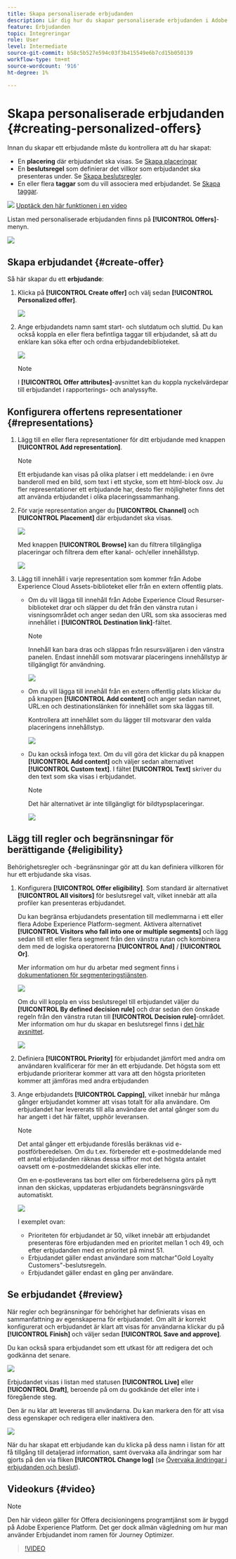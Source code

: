 ```yaml
---
title: Skapa personaliserade erbjudanden
description: Lär dig hur du skapar personaliserade erbjudanden i Adobe Experience Platform.
feature: Erbjudanden
topic: Integreringar
role: User
level: Intermediate
source-git-commit: b58c5b527e594c03f3b415549e6b7cd15b050139
workflow-type: tm+mt
source-wordcount: '916'
ht-degree: 1%

---
```


# Skapa personaliserade erbjudanden {#creating-personalized-offers}

Innan du skapar ett erbjudande måste du kontrollera att du har skapat:

* En **placering** där erbjudandet ska visas. Se [Skapa placeringar](../offer-library/creating-placements.md)
* En **beslutsregel** som definierar det villkor som erbjudandet ska presenteras under. Se [Skapa beslutsregler](../offer-library/creating-decision-rules.md).
* En eller flera **taggar** som du vill associera med erbjudandet. Se [Skapa taggar](../offer-library/creating-tags.md).

![](../../assets/do-not-localize/how-to-video.png) [Upptäck den här funktionen i en video](#video)

Listan med personaliserade erbjudanden finns på **[!UICONTROL Offers]**-menyn.

![](../../assets/offers_list.png)

## Skapa erbjudandet {#create-offer}

Så här skapar du ett **erbjudande**:

1. Klicka på **[!UICONTROL Create offer]** och välj sedan **[!UICONTROL Personalized offer]**.

   ![](../../assets/create_offer.png)

1. Ange erbjudandets namn samt start- och slutdatum och sluttid. Du kan också koppla en eller flera befintliga taggar till erbjudandet, så att du enklare kan söka efter och ordna erbjudandebiblioteket.

   ![](../../assets/offer_details.png)

   >[!NOTE]
   >
   >I **[!UICONTROL Offer attributes]**-avsnittet kan du koppla nyckelvärdepar till erbjudandet i rapporterings- och analyssyfte.

## Konfigurera offertens representationer {#representations}

1. Lägg till en eller flera representationer för ditt erbjudande med knappen **[!UICONTROL Add representation]**.

   >[!NOTE]
   >
   >Ett erbjudande kan visas på olika platser i ett meddelande: i en övre banderoll med en bild, som text i ett stycke, som ett html-block osv. Ju fler representationer ett erbjudande har, desto fler möjligheter finns det att använda erbjudandet i olika placeringssammanhang.

1. För varje representation anger du **[!UICONTROL Channel]** och **[!UICONTROL Placement]** där erbjudandet ska visas.

   ![](../../assets/channel-placement.png)

   Med knappen **[!UICONTROL Browse]** kan du filtrera tillgängliga placeringar och filtrera dem efter kanal- och/eller innehållstyp.

   ![](../../assets/browse-placements.png)

1. Lägg till innehåll i varje representation som kommer från Adobe Experience Cloud Assets-biblioteket eller från en extern offentlig plats.

   * Om du vill lägga till innehåll från Adobe Experience Cloud Resurser-biblioteket drar och släpper du det från den vänstra rutan i visningsområdet och anger sedan den URL som ska associeras med innehållet i **[!UICONTROL Destination link]**-fältet.

      >[!NOTE]
      >
      >Innehåll kan bara dras och släppas från resursväljaren i den vänstra panelen. Endast innehåll som motsvarar placeringens innehållstyp är tillgängligt för användning.

      ![](../../assets/offer_drag_content.png)

   * Om du vill lägga till innehåll från en extern offentlig plats klickar du på knappen **[!UICONTROL Add content]** och anger sedan namnet, URL:en och destinationslänken för innehållet som ska läggas till.

      Kontrollera att innehållet som du lägger till motsvarar den valda placeringens innehållstyp.

      ![](../../assets/offer_add_content.png)

   * Du kan också infoga text. Om du vill göra det klickar du på knappen **[!UICONTROL Add content]** och väljer sedan alternativet **[!UICONTROL Custom text]**. I fältet **[!UICONTROL Text]** skriver du den text som ska visas i erbjudandet.

      >[!NOTE]
      >
      >Det här alternativet är inte tillgängligt för bildtypsplaceringar.

      ![](../../assets/offer_text_content.png)

## Lägg till regler och begränsningar för berättigande {#eligibility}

Behörighetsregler och -begränsningar gör att du kan definiera villkoren för hur ett erbjudande ska visas.

1. Konfigurera **[!UICONTROL Offer eligibility]**. Som standard är alternativet **[!UICONTROL All visitors]** för beslutsregel valt, vilket innebär att alla profiler kan presenteras erbjudandet.

   Du kan begränsa erbjudandets presentation till medlemmarna i ett eller flera Adobe Experience Platform-segment. Aktivera alternativet **[!UICONTROL Visitors who fall into one or multiple segments]** och lägg sedan till ett eller flera segment från den vänstra rutan och kombinera dem med de logiska operatorerna **[!UICONTROL And]** / **[!UICONTROL Or]**.

   Mer information om hur du arbetar med segment finns i [dokumentationen för segmenteringstjänsten](https://experienceleague.adobe.com/docs/experience-platform/segmentation/home.html).

   ![](../../assets/offer-eligibility-segment.png)

   Om du vill koppla en viss beslutsregel till erbjudandet väljer du **[!UICONTROL By defined decision rule]** och drar sedan den önskade regeln från den vänstra rutan till **[!UICONTROL Decision rule]**-området. Mer information om hur du skapar en beslutsregel finns i [det här avsnittet](../offer-library/creating-decision-rules.md).

   ![](../../assets/offer_rule.png)

1. Definiera **[!UICONTROL Priority]** för erbjudandet jämfört med andra om användaren kvalificerar för mer än ett erbjudande. Det högsta som ett erbjudande prioriterar kommer att vara att den högsta prioriteten kommer att jämföras med andra erbjudanden

1. Ange erbjudandets **[!UICONTROL Capping]**, vilket innebär hur många gånger erbjudandet kommer att visas totalt för alla användare. Om erbjudandet har levererats till alla användare det antal gånger som du har angett i det här fältet, upphör leveransen.

   >[!NOTE]
   >
   >Det antal gånger ett erbjudande föreslås beräknas vid e-postförberedelsen. Om du t.ex. förbereder ett e-postmeddelande med ett antal erbjudanden räknas dessa siffror mot det högsta antalet oavsett om e-postmeddelandet skickas eller inte.
   >
   >Om en e-postleverans tas bort eller om förberedelserna görs på nytt innan den skickas, uppdateras erbjudandets begränsningsvärde automatiskt.

   ![](../../assets/offer_capping.png)

   I exemplet ovan:

   * Prioriteten för erbjudandet är 50, vilket innebär att erbjudandet presenteras före erbjudanden med en prioritet mellan 1 och 49, och efter erbjudanden med en prioritet på minst 51.
   * Erbjudandet gäller endast användare som matchar&quot;Gold Loyalty Customers&quot;-beslutsregeln.
   * Erbjudandet gäller endast en gång per användare.

## Se erbjudandet {#review}

När regler och begränsningar för behörighet har definierats visas en sammanfattning av egenskaperna för erbjudandet. Om allt är korrekt konfigurerat och erbjudandet är klart att visas för användarna klickar du på **[!UICONTROL Finish]** och väljer sedan **[!UICONTROL Save and approve]**.

Du kan också spara erbjudandet som ett utkast för att redigera det och godkänna det senare.

![](../../assets/offer_review.png)

Erbjudandet visas i listan med statusen **[!UICONTROL Live]** eller **[!UICONTROL Draft]**, beroende på om du godkände det eller inte i föregående steg.

Den är nu klar att levereras till användarna. Du kan markera den för att visa dess egenskaper och redigera eller inaktivera den.

![](../../assets/offer_created.png)

När du har skapat ett erbjudande kan du klicka på dess namn i listan för att få tillgång till detaljerad information, samt övervaka alla ändringar som har gjorts på den via fliken **[!UICONTROL Change log]** (se [Övervaka ändringar i erbjudanden och beslut](../get-started/user-interface.md#monitoring-changes)).

## Videokurs {#video}

>[!NOTE]
>
>Den här videon gäller för Offera decisioningens programtjänst som är byggd på Adobe Experience Platform. Det ger dock allmän vägledning om hur man använder Erbjudandet inom ramen för Journey Optimizer.

>[!VIDEO](https://video.tv.adobe.com/v/329375?quality=12)

